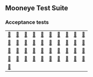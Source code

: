 ## Mooneye Test Suite

### Acceptance tests

|       |       |       |       |       |       |       |       |       |       |
| :---: | :---: | :---: | :---: | :---: | :---: | :---: | :---: | :---: | :---: |
| [:red_circle:](x "rst_timing.gb") | [:red_circle:](x "jp_timing.gb") | [:red_circle:](x "reti_timing.gb") | [:red_circle:](x "oam_dma_timing.gb") | [:red_circle:](x "if_ie_registers.gb") | [:red_circle:](x "boot_regs-mgb.gb") | [:red_circle:](x "rapid_di_ei.gb") | [:red_circle:](x "oam_dma_restart.gb") | [:red_circle:](x "pop_timing.gb") | [:red_circle:](x "jp_cc_timing.gb") |
| [:red_circle:](x "oam_dma_start.gb") | [:red_circle:](x "push_timing.gb") | [:red_circle:](x "boot_regs-sgb2.gb") | [:red_circle:](x "add_sp_e_timing.gb") | [:red_circle:](x "di_timing-GS.gb") | [:red_circle:](x "intr_timing.gb") | [:red_circle:](x "ld_hl_sp_e_timing.gb") | [:red_circle:](x "boot_div2-S.gb") | [:red_circle:](x "boot_div-S.gb") | [:red_circle:](x "reti_intr_timing.gb") |
| [:red_circle:](x "call_cc_timing2.gb") | [:red_circle:](x "halt_ime0_nointr_timing.gb") | [:red_circle:](x "div_timing.gb") | [:red_circle:](x "halt_ime0_ei.gb") | [:red_circle:](x "boot_hwio-S.gb") | [:red_circle:](x "call_cc_timing.gb") | [:red_circle:](x "ei_sequence.gb") | [:red_circle:](x "boot_regs-dmgABC.gb") | [:red_circle:](x "ret_cc_timing.gb") | [:red_circle:](x "boot_div-dmg0.gb") |
| [:red_circle:](x "halt_ime1_timing2-GS.gb") | [:red_circle:](x "boot_div-dmgABCmgb.gb") | [:red_circle:](x "boot_hwio-dmgABCmgb.gb") | [:red_circle:](x "boot_regs-dmg0.gb") | [:red_circle:](x "call_timing2.gb") | [:red_circle:](x "call_timing.gb") | [:red_circle:](x "ei_timing.gb") | [:red_circle:](x "boot_hwio-dmg0.gb") | [:red_circle:](x "boot_regs-sgb.gb") | [:red_circle:](x "halt_ime1_timing.gb") |
| [:red_circle:](x "ret_timing.gb") |
